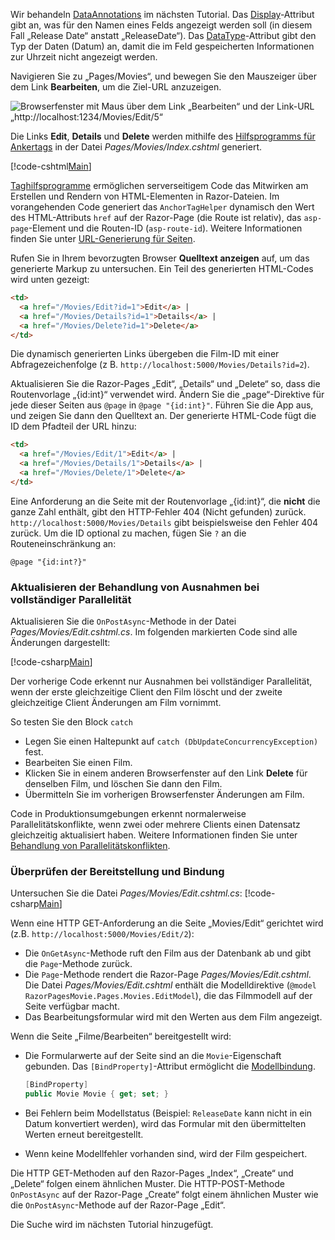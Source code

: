 Wir behandeln [DataAnnotations](https://docs.microsoft.com/aspnet/mvc/overview/older-versions/mvc-music-store/mvc-music-store-part-6) im nächsten Tutorial. Das [Display](https://docs.microsoft.com//aspnet/core/api/microsoft.aspnetcore.mvc.modelbinding.metadata.displaymetadata)-Attribut gibt an, was für den Namen eines Felds angezeigt werden soll (in diesem Fall „Release Date“ anstatt „ReleaseDate“). Das [DataType](https://docs.microsoft.com/aspnet/core/api/microsoft.aspnetcore.mvc.dataannotations.internal.datatypeattributeadapter)-Attribut gibt den Typ der Daten (Datum) an, damit die im Feld gespeicherten Informationen zur Uhrzeit nicht angezeigt werden.

Navigieren Sie zu „Pages/Movies“, und bewegen Sie den Mauszeiger über dem Link **Bearbeiten**, um die Ziel-URL anzuzeigen.

![Browserfenster mit Maus über dem Link „Bearbeiten“ und der Link-URL „http://localhost:1234/Movies/Edit/5“](../../tutorials/razor-pages/da1/edit7.png)

Die Links **Edit**, **Details** und **Delete** werden mithilfe des [Hilfsprogramms für Ankertags](xref:mvc/views/tag-helpers/builtin-th/anchor-tag-helper) in der Datei *Pages/Movies/Index.cshtml* generiert.

[!code-cshtml[Main](../../tutorials/razor-pages/razor-pages-start/snapshot_sample/RazorPagesMovie/Pages/Movies/Index.cshtml?highlight=16-18&range=32-)]

[Taghilfsprogramme](xref:mvc/views/tag-helpers/intro) ermöglichen serverseitigem Code das Mitwirken am Erstellen und Rendern von HTML-Elementen in Razor-Dateien. Im vorangehenden Code generiert das `AnchorTagHelper` dynamisch den Wert des HTML-Attributs `href` auf der Razor-Page (die Route ist relativ), das `asp-page`-Element und die Routen-ID (`asp-route-id`). Weitere Informationen finden Sie unter [URL-Generierung für Seiten](xref:mvc/razor-pages/index#url-generation-for-pages).

Rufen Sie in Ihrem bevorzugten Browser **Quelltext anzeigen** auf, um das generierte Markup zu untersuchen. Ein Teil des generierten HTML-Codes wird unten gezeigt:

```html
<td>
  <a href="/Movies/Edit?id=1">Edit</a> |
  <a href="/Movies/Details?id=1">Details</a> |
  <a href="/Movies/Delete?id=1">Delete</a>
</td>
```

Die dynamisch generierten Links übergeben die Film-ID mit einer Abfragezeichenfolge (z B. `http://localhost:5000/Movies/Details?id=2`). 

Aktualisieren Sie die Razor-Pages „Edit“, „Details“ und „Delete“ so, dass die Routenvorlage „{id:int}“ verwendet wird. Ändern Sie die „page“-Direktive für jede dieser Seiten aus `@page` in `@page "{id:int}"`. Führen Sie die App aus, und zeigen Sie dann den Quelltext an. Der generierte HTML-Code fügt die ID dem Pfadteil der URL hinzu:

```html
<td>
  <a href="/Movies/Edit/1">Edit</a> |
  <a href="/Movies/Details/1">Details</a> |
  <a href="/Movies/Delete/1">Delete</a>
</td>
```

Eine Anforderung an die Seite mit der Routenvorlage „{id:int}“, die **nicht** die ganze Zahl enthält, gibt den HTTP-Fehler 404 (Nicht gefunden) zurück. `http://localhost:5000/Movies/Details` gibt beispielsweise den Fehler 404 zurück. Um die ID optional zu machen, fügen Sie `?` an die Routeneinschränkung an:

 ```cshtml
@page "{id:int?}"
```

### <a name="update-concurrency-exception-handling"></a>Aktualisieren der Behandlung von Ausnahmen bei vollständiger Parallelität

Aktualisieren Sie die `OnPostAsync`-Methode in der Datei *Pages/Movies/Edit.cshtml.cs*. Im folgenden markierten Code sind alle Änderungen dargestellt:

[!code-csharp[Main](../../tutorials/razor-pages/razor-pages-start/snapshot_sample/RazorPagesMovie/Pages/Movies/Edit.cshtml.cs?name=snippet1&highlight=16-23)]

Der vorherige Code erkennt nur Ausnahmen bei vollständiger Parallelität, wenn der erste gleichzeitige Client den Film löscht und der zweite gleichzeitige Client Änderungen am Film vornimmt.

So testen Sie den Block `catch`

* Legen Sie einen Haltepunkt auf `catch (DbUpdateConcurrencyException)` fest.
* Bearbeiten Sie einen Film.
* Klicken Sie in einem anderen Browserfenster auf den Link **Delete** für denselben Film, und löschen Sie dann den Film.
* Übermitteln Sie im vorherigen Browserfenster Änderungen am Film.

Code in Produktionsumgebungen erkennt normalerweise Parallelitätskonflikte, wenn zwei oder mehrere Clients einen Datensatz gleichzeitig aktualisiert haben. Weitere Informationen finden Sie unter [Behandlung von Parallelitätskonflikten](xref:data/ef-rp/concurrency).

### <a name="posting-and-binding-review"></a>Überprüfen der Bereitstellung und Bindung

Untersuchen Sie die Datei *Pages/Movies/Edit.cshtml.cs*: [!code-csharp[Main](../../tutorials/razor-pages/razor-pages-start/snapshot_sample/RazorPagesMovie/Pages/Movies/Edit.cshtml.cs?name=snippet2)]

Wenn eine HTTP GET-Anforderung an die Seite „Movies/Edit“ gerichtet wird (z.B. `http://localhost:5000/Movies/Edit/2`):

* Die `OnGetAsync`-Methode ruft den Film aus der Datenbank ab und gibt die `Page`-Methode zurück. 
* Die `Page`-Methode rendert die Razor-Page *Pages/Movies/Edit.cshtml*. Die Datei *Pages/Movies/Edit.cshtml* enthält die Modelldirektive (`@model RazorPagesMovie.Pages.Movies.EditModel`), die das Filmmodell auf der Seite verfügbar macht.
* Das Bearbeitungsformular wird mit den Werten aus dem Film angezeigt.

Wenn die Seite „Filme/Bearbeiten“ bereitgestellt wird:

* Die Formularwerte auf der Seite sind an die `Movie`-Eigenschaft gebunden. Das `[BindProperty]`-Attribut ermöglicht die [Modellbindung](xref:mvc/models/model-binding).

  ```csharp
  [BindProperty]
  public Movie Movie { get; set; }
  ```

* Bei Fehlern beim Modellstatus (Beispiel: `ReleaseDate` kann nicht in ein Datum konvertiert werden), wird das Formular mit den übermittelten Werten erneut bereitgestellt.
* Wenn keine Modellfehler vorhanden sind, wird der Film gespeichert.

Die HTTP GET-Methoden auf den Razor-Pages „Index“, „Create“ und „Delete“ folgen einem ähnlichen Muster. Die HTTP-POST-Methode `OnPostAsync` auf der Razor-Page „Create“ folgt einem ähnlichen Muster wie die `OnPostAsync`-Methode auf der Razor-Page „Edit“.

Die Suche wird im nächsten Tutorial hinzugefügt.